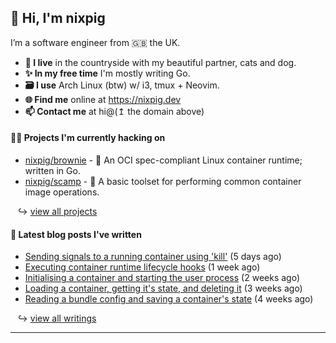 ## 🐽 Hi, I'm nixpig

I’m a software engineer from 🇬🇧 the UK.

- **🏡 I live** in the countryside with my beautiful partner, cats and dog.
- **✨ In my free time** I'm mostly writing Go. 
- **🗃️ I use** Arch Linux (btw) w/ i3, tmux + Neovim.
- **🌐 Find me** online at https://nixpig.dev
- **📫 Contact me** at hi@(↥ the domain above)

#### 👨‍💻 Projects I'm currently hacking on

- [nixpig/brownie](https://github.com/nixpig/brownie) - 🍪 An OCI spec-compliant Linux container runtime; written in Go.
- [nixpig/scamp](https://github.com/nixpig/scamp) - 🍤 A basic toolset for performing common container image operations.

&nbsp;&nbsp; ↪ [view all projects](https://github.com/nixpig?tab=repositories&q=&type=public&language=&sort=stargazers)



#### 📝 Latest blog posts I've written


- [Sending signals to a running container using &#39;kill&#39;](https://nixpig.dev/posts/sending-signals-container/) (5 days ago)
- [Executing container runtime lifecycle hooks](https://nixpig.dev/posts/runtime-lifecycle-hooks/) (1 week ago)
- [Initialising a container and starting the user process](https://nixpig.dev/posts/initialising-starting-container/) (2 weeks ago)
- [Loading a container, getting it&#39;s state, and deleting it](https://nixpig.dev/posts/loading-deleting-container-state/) (3 weeks ago)
- [Reading a bundle config and saving a container&#39;s state](https://nixpig.dev/posts/bundle-config-container-state/) (4 weeks ago)

&nbsp;&nbsp; ↪ [view all writings](https://nixpig.dev/posts/)

--- 

